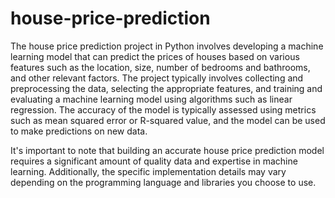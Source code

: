 # house-price-prediction

The house price prediction project in Python involves developing a machine learning model that can predict the prices of houses based on various features such as the location, size, number of bedrooms and bathrooms, and other relevant factors. The project typically involves collecting and preprocessing the data, selecting the appropriate features, and training and evaluating a machine learning model using algorithms such as linear regression. The accuracy of the model is typically assessed using metrics such as mean squared error or R-squared value, and the model can be used to make predictions on new data.

It's important to note that building an accurate house price prediction model requires a significant amount of quality data and expertise in machine learning. Additionally, the specific implementation details may vary depending on the programming language and libraries you choose to use.
